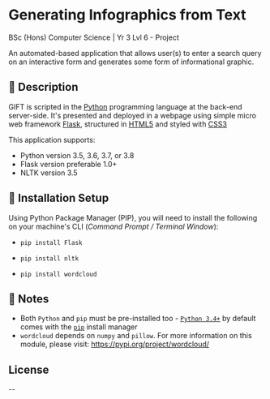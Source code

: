 # Generating Infographics from Text
BSc (Hons) Computer Science | Yr 3 Lvl 6 - Project

An automated-based application that allows user(s) to enter a search query on an interactive form and generates some form of informational graphic.

## :page_facing_up: Description
GIFT is scripted in the [Python](https://www.python.org/) programming language at the back-end server-side. 
It's presented and deployed in a webpage using simple micro web framework [Flask](https://pypi.org/project/Flask/),
structured in [HTML5](https://www.w3.org/standards/webdesign/htmlcss) and styled with [CSS3](https://www.w3.org/standards/webdesign/htmlcss)


This application supports:
  * Python version 3.5, 3.6, 3.7, or 3.8
  * Flask version preferable 1.0+
  * NLTK version 3.5



## :wrench: Installation Setup
Using Python Package Manager (PIP), you will need to install the following on your machine's CLI (_Command Prompt / Terminal Window_): 

  * `pip install Flask`

  * `pip install nltk`

  * `pip install wordcloud`


## :paperclip: Notes
  - Both `Python` and `pip` must be pre-installed too - [`Python 3.4+`](https://www.python.org/downloads/release/python-340/) by default comes with the [`pip`](https://packaging.python.org/tutorials/installing-packages/) install manager
  - `wordcloud` depends on  `numpy` and `pillow`. For more information on this module, please visit: <https://pypi.org/project/wordcloud/>


## License
--
